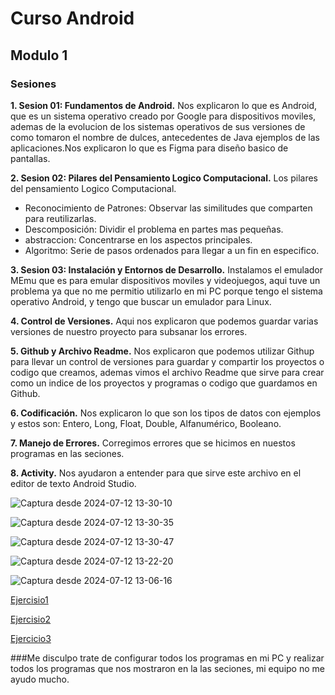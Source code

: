 # Curso Android
## Modulo 1
### Sesiones

**1. Sesion 01: Fundamentos de Android.**
Nos explicaron lo que es Android, que es un sistema operativo creado por Google para dispositivos moviles, ademas de la evolucion de los sistemas operativos de sus versiones de como tomaron el nombre de dulces, antecedentes de Java ejemplos de las aplicaciones.Nos explicaron lo que es Figma para diseño basico de pantallas.

**2. Sesion 02: Pilares del Pensamiento Logico Computacional.**
Los pilares del pensamiento Logico Computacional.
* Reconocimiento de Patrones: Observar las similitudes que comparten para reutilizarlas.
* Descomposición: Dividir el problema en partes mas pequeñas.
* abstraccion: Concentrarse en los  aspectos principales.
* Algoritmo: Serie de pasos ordenados para llegar a un fin en especifico.

**3. Sesion 03: Instalación y Entornos de Desarrollo.**
Instalamos el emulador MEmu que es para emular dispositivos moviles y videojuegos, aqui tuve un problema ya que no me permitio utilizarlo en mi PC porque tengo el sistema operativo Android, y tengo que buscar un emulador para Linux.

**4. Control de Versiones.**
Aqui nos explicaron que podemos guardar varias versiones de nuestro proyecto para subsanar los errores.

**5. Github y Archivo Readme.**
Nos explicaron que podemos utilizar Githup para llevar un control de versiones para guardar y compartir los proyectos o codigo que creamos, ademas vimos el archivo Readme que sirve para crear como un indice de los proyectos y programas o codigo que guardamos en Github.

**6. Codificación.**
Nos explicaron lo que son los tipos de datos con ejemplos y estos son: Entero, Long, Float, Double, Alfanumérico, Booleano.

**7. Manejo de Errores.**
Corregimos errores que se hicimos en nuestos programas en las seciones.

**8. Activity.**
Nos ayudaron a entender para que sirve este archivo en el editor de texto Android Studio.

![Captura desde 2024-07-12 13-30-10](https://github.com/user-attachments/assets/a504bcff-07e8-4992-a96d-d90f1efa5b9c)

![Captura desde 2024-07-12 13-30-35](https://github.com/user-attachments/assets/499e2b12-ac72-40a1-b530-006f4d61b40d)

![Captura desde 2024-07-12 13-30-47](https://github.com/user-attachments/assets/92a27308-7631-4407-80fe-f3684fbf6637)


![Captura desde 2024-07-12 13-22-20](https://github.com/user-attachments/assets/e07f708d-a50a-4699-aaf4-675bb589819f)


![Captura desde 2024-07-12 13-06-16](https://github.com/user-attachments/assets/92246ed9-201e-4f7b-bc00-12a6bd849df0)

[Ejercisio1](practica001)

[Ejercisio2](imcJueves)

[Ejercicio3](diaSemana)

###Me disculpo trate de configurar todos los programas en mi PC y realizar todos los programas que nos mostraron en la las seciones, mi equipo no me ayudo mucho.
